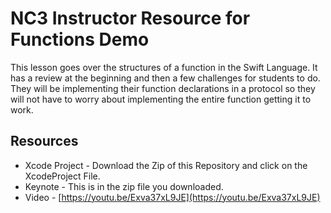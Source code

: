 # NC3 Instructor Resource for Functions Demo

This lesson goes over the structures of a function in the Swift Language.  It has a review at the beginning and then a few challenges for students to do.  They will be implementing their function 
declarations in a protocol so they will not have to worry about implementing the entire function getting it to work.  

## Resources 
* Xcode Project - Download the Zip of this Repository and click on the XcodeProject File. 
* Keynote - This is in the zip file you downloaded. 
* Video - [https://youtu.be/Exva37xL9JE](https://youtu.be/Exva37xL9JE)
